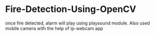 # Fire-Detection-Using-OpenCV
once fire detected, alarm will play using playsound module.
Also used mobile camera with the help of ip-webcam app
